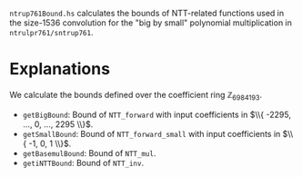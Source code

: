 
`ntrup761Bound.hs` calculates the bounds of NTT-related functions used in the size-1536 convolution for the "big by small" polynomial multiplication in `ntrulpr761/sntrup761`.

# Explanations
We calculate the bounds defined over the coefficient ring $\mathbb{Z}_{6984193}$.
- `getBigBound`: Bound of `NTT_forward` with input coefficients in $\\{ -2295, ..., 0, ..., 2295 \\}$.
- `getSmallBound`: Bound of `NTT_forward_small` with input coefficients in $\\{ -1, 0, 1 \\}$.
- `getBasemulBound`: Bound of `NTT_mul`.
- `getiNTTBound`: Bound of `NTT_inv`.
